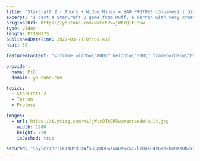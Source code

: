 ```yaml
---
title: "StarCraft 2 - Thors + Widow Mines = SAD PROTOSS (3-games) | Diamond in the Ruff #67"
excerpt: "I cast a StarCraft 2 game from Ruff, a Terran with very creative gameplay. How will he ruff up his Terran opponent? With thors and widow mines  💎 Diamond in the Ruff: https://www.youtube.com/playlist?list=PLFUDU8AOevUfdEq20wYq8Sm9z3sc1yn0l 💎 Follow Ruff: https://www.twitch.tv/ruff_stuff_tv | https://www.youtube.com/ruff_stuff"
originalUrl: https://youtube.com/watch?v=jWtrQTtCR5w
type: video
length: PT19M17S
publishedDateTime: 2022-03-21T07:01:41Z
heat: 50

featuredContent: "<iframe width=\"800\" height=\"500\" frameborder=\"0\" src=\"https://www.youtube.com/embed/jWtrQTtCR5w\" allow=\"accelerometer; autoplay; encrypted-media; gyroscope; picture-in-picture\" allowfullscreen></iframe>"

provider:
  name: PiG
  domain: youtube.com

topics:
  - StarCraft 2
  - Terran
  - Protoss

images:
  - url: https://i.ytimg.com/vi/jWtrQTtCR5w/maxresdefault.jpg
    width: 1280
    height: 720
    isCached: true

secured: "S5yTcYThPTCk1sUtd0XWfSuGpOQ8wsuA0awx5C2l7BukP4vG+NkhoMaX0hZxoFQooA+/Bv2tayMNRGaOrvwjK6k/yaW9SJSSpAGAzZliN9l0ucuf/p8H4D4ipSbB17q5dqQqWWfuDRIkOjxMbdMYhjs4qmd632kAJmVoIp28r1H258XAF/zRgB7H+G466jbVeblYH0WlFz87FclbmzXrUQ++XeSGzEMYMOe2PT74CPm52uyTu0GTc/glhSGddQIYovK1C5ybTUQFLlR6tO2TyB26k+sNUFFZvnwALw7xYPP5afTGAJHJsYEqoAu34j+gOC41tw/3n9X3vUK+vvSTFLq2VIU4Iy1evEPotGa++ym6CvnaJQItMMVfuGE74N3Dp3PRQr5AFodgvILFbOJP4a+sMoyYnwTIqwHoeeZ1Ol4=;j0ddQcLrrnDb+fBAkccF0A=="
---
```



